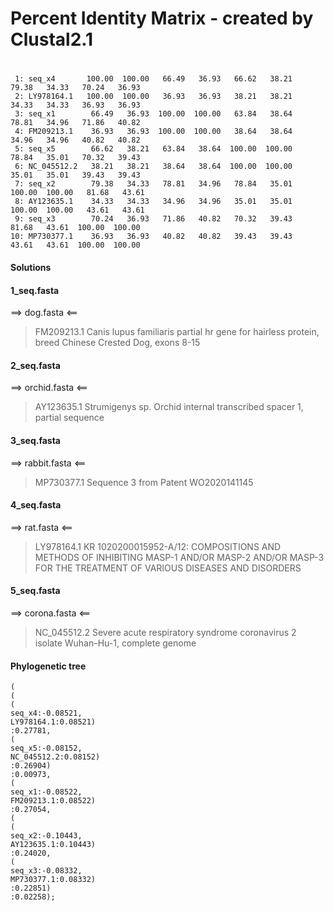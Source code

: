 #
#
#  Percent Identity  Matrix - created by Clustal2.1
#
#

     1: seq_x4       100.00  100.00   66.49   36.93   66.62   38.21   79.38   34.33   70.24   36.93
     2: LY978164.1   100.00  100.00   36.93   36.93   38.21   38.21   34.33   34.33   36.93   36.93
     3: seq_x1        66.49   36.93  100.00  100.00   63.84   38.64   78.81   34.96   71.86   40.82
     4: FM209213.1    36.93   36.93  100.00  100.00   38.64   38.64   34.96   34.96   40.82   40.82
     5: seq_x5        66.62   38.21   63.84   38.64  100.00  100.00   78.84   35.01   70.32   39.43
     6: NC_045512.2   38.21   38.21   38.64   38.64  100.00  100.00   35.01   35.01   39.43   39.43
     7: seq_x2        79.38   34.33   78.81   34.96   78.84   35.01  100.00  100.00   81.68   43.61
     8: AY123635.1    34.33   34.33   34.96   34.96   35.01   35.01  100.00  100.00   43.61   43.61
     9: seq_x3        70.24   36.93   71.86   40.82   70.32   39.43   81.68   43.61  100.00  100.00
    10: MP730377.1    36.93   36.93   40.82   40.82   39.43   39.43   43.61   43.61  100.00  100.00

#### Solutions


#### 1_seq.fasta
==> dog.fasta <==
>FM209213.1 Canis lupus familiaris partial hr gene for hairless protein, breed Chinese Crested Dog, exons 8-15

#### 2_seq.fasta
==> orchid.fasta <==
>AY123635.1 Strumigenys sp. Orchid internal transcribed spacer 1, partial sequence

#### 3_seq.fasta
==> rabbit.fasta <==
>MP730377.1 Sequence 3 from Patent WO2020141145


#### 4_seq.fasta
==> rat.fasta <==
>LY978164.1 KR 1020200015952-A/12: COMPOSITIONS AND METHODS OF INHIBITING MASP-1 AND/OR MASP-2 AND/OR MASP-3 FOR THE TREATMENT OF VARIOUS DISEASES AND DISORDERS

#### 5_seq.fasta
==> corona.fasta <==
>NC_045512.2 Severe acute respiratory syndrome coronavirus 2 isolate Wuhan-Hu-1, complete genome


#### Phylogenetic tree
```
(
(
(
seq_x4:-0.08521,
LY978164.1:0.08521)
:0.27781,
(
seq_x5:-0.08152,
NC_045512.2:0.08152)
:0.26904)
:0.00973,
(
seq_x1:-0.08522,
FM209213.1:0.08522)
:0.27054,
(
(
seq_x2:-0.10443,
AY123635.1:0.10443)
:0.24020,
(
seq_x3:-0.08332,
MP730377.1:0.08332)
:0.22851)
:0.02258);
```
